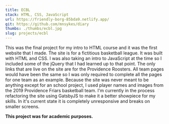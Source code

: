 ```yaml
---
title: ECBL
stack: HTML, CSS, JavaScript
url: https://friendly-borg-85bda9.netlify.app/
git: https://github.com/mnsykes/diary
thumbs: ./thumbs/ecbl.jpg
slug: projects/ecbl
---
```


This was the final project for my intro to HTML course and it was the first website
that I made. The site is for a fictitious basketball league. It was built with HTML
and CSS. I was also taking an intro to JavaScript at the time so I included some of
the jQuery that I had learned up to that point. The only links that are live on the
site are for the Providence Roosters. All team pages would have been the same so I was
only required to complete all the pages for one team as an example. Because the site
was never meant to be anything except for an school project, I used player names and
images from the 2019 Providence Friars basketball team. I'm currently in the process
refactoring the site using GatsbyJS to make it a better showpiece for my skills. In
it's current state it is completely unresponsive and breaks on smaller screens.

**This project was for academic purposes.**
